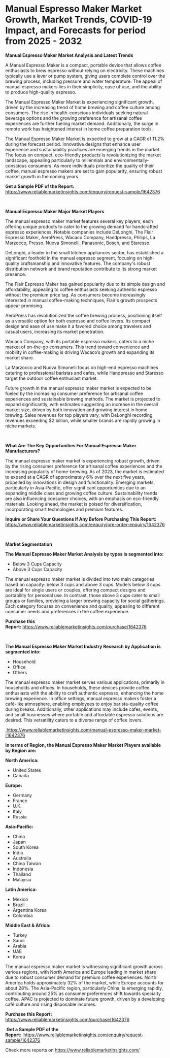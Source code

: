 <p><h1>Manual Espresso Maker Market Growth, Market Trends, COVID-19 Impact, and Forecasts for period from 2025 - 2032</h1></p><p><strong>Manual Espresso Maker Market Analysis and Latest Trends</strong></p>
<p><p>A Manual Espresso Maker is a compact, portable device that allows coffee enthusiasts to brew espresso without relying on electricity. These machines typically use a lever or pump system, giving users complete control over the brewing process, including pressure and water temperature. The appeal of manual espresso makers lies in their simplicity, ease of use, and the ability to produce high-quality espresso.</p><p>The Manual Espresso Maker Market is experiencing significant growth, driven by the increasing trend of home brewing and coffee culture among consumers. The rise in health-conscious individuals seeking natural beverage options and the growing preference for artisanal coffee experiences are further fueling market demand. Additionally, the surge in remote work has heightened interest in home coffee preparation tools. </p><p>The Manual Espresso Maker Market is expected to grow at a CAGR of 11.2% during the forecast period. Innovative designs that enhance user experience and sustainability practices are emerging trends in the market. The focus on compact, eco-friendly products is revolutionizing the market landscape, appealing particularly to millennials and environmentally-conscious consumers. As more individuals prioritize the quality of their coffee, manual espresso makers are set to gain popularity, ensuring robust market growth in the coming years.</p></p>
<p><strong>Get a Sample PDF of the Report:&nbsp;</strong> <a href="https://www.reliablemarketinsights.com/enquiry/request-sample/1642376?utm_campaign=2118&utm_medium=2&utm_source=Github&utm_content=ia&utm_term=09022025&utm_id=manual-espresso-maker">https://www.reliablemarketinsights.com/enquiry/request-sample/1642376</a></p>
<p>&nbsp;</p>
<p><strong>Manual Espresso Maker Major Market Players</strong></p>
<p><p>The manual espresso maker market features several key players, each offering unique products to cater to the growing demand for handcrafted espresso experiences. Notable companies include DeLonghi, The Flair Espresso Maker, AeroPress, Wacaco Company, Handpresso, Philips, La Marzocco, Presso, Nuova Simonelli, Panasonic, Bosch, and Staresso.</p><p>DeLonghi, a leader in the small kitchen appliances sector, has established a significant foothold in the manual espresso segment, focusing on high-quality craftsmanship and innovative features. The company's robust distribution network and brand reputation contribute to its strong market presence. </p><p>The Flair Espresso Maker has gained popularity due to its simple design and affordability, appealing to coffee enthusiasts seeking authentic espresso without the premium price tag. As consumers become increasingly interested in manual coffee-making techniques, Flair's growth prospects appear promising.</p><p>AeroPress has revolutionized the coffee brewing process, positioning itself as a versatile option for both espresso and coffee lovers. Its compact design and ease of use make it a favored choice among travelers and casual users, increasing its market penetration.</p><p>Wacaco Company, with its portable espresso makers, caters to a niche market of on-the-go consumers. This trend toward convenience and mobility in coffee-making is driving Wacaco’s growth and expanding its market share.</p><p>La Marzocco and Nuova Simonelli focus on high-end espresso machines catering to professional baristas and cafes, while Handpresso and Staresso target the outdoor coffee enthusiast market.</p><p>Future growth in the manual espresso maker market is expected to be fueled by the increasing consumer preference for artisanal coffee experiences and sustainable brewing methods. The market is projected to expand significantly, with estimates suggesting an increase in the overall market size, driven by both innovation and growing interest in home brewing. Sales revenues for top players vary, with DeLonghi recording revenues exceeding $2 billion, while smaller brands are rapidly growing in niche markets.</p></p>
<p>&nbsp;</p>
<p><strong>What Are The Key Opportunities For Manual Espresso Maker Manufacturers?</strong></p>
<p><p>The manual espresso maker market is experiencing robust growth, driven by the rising consumer preference for artisanal coffee experiences and the increasing popularity of home-brewing. As of 2023, the market is estimated to expand at a CAGR of approximately 6% over the next five years, propelled by innovations in design and functionality. Emerging markets, particularly in Asia-Pacific, offer significant opportunities due to an expanding middle class and growing coffee culture. Sustainability trends are also influencing consumer choices, with an emphasis on eco-friendly materials. Looking ahead, the market is poised for diversification, incorporating smart technologies and premium features.</p></p>
<p><strong>Inquire or Share Your Questions If Any Before Purchasing This Report:</strong> <a href="https://www.reliablemarketinsights.com/enquiry/pre-order-enquiry/1642376?utm_campaign=2118&utm_medium=2&utm_source=Github&utm_content=ia&utm_term=09022025&utm_id=manual-espresso-maker">https://www.reliablemarketinsights.com/enquiry/pre-order-enquiry/1642376</a></p>
<p>&nbsp;</p>
<p><strong>Market Segmentation</strong></p>
<p><strong>The Manual Espresso Maker Market Analysis by types is segmented into:</strong></p>
<p><ul><li>Below 3 Cups Capacity</li><li>Above 3 Cups Capacity</li></ul></p>
<p><p>The manual espresso maker market is divided into two main categories based on capacity: below 3 cups and above 3 cups. Models below 3 cups are ideal for single users or couples, offering compact designs and portability for personal use. In contrast, those above 3 cups cater to small groups or families, providing a larger brewing capacity for social gatherings. Each category focuses on convenience and quality, appealing to different consumer needs and preferences in the coffee experience.</p></p>
<p><strong>Purchase this Report:&nbsp;</strong><a href="https://www.reliablemarketinsights.com/purchase/1642376?utm_campaign=2118&utm_medium=2&utm_source=Github&utm_content=ia&utm_term=09022025&utm_id=manual-espresso-maker">https://www.reliablemarketinsights.com/purchase/1642376</a></p>
<p>&nbsp;</p>
<p><strong>The Manual Espresso Maker Market Industry Research by Application is segmented into:</strong></p>
<p><ul><li>Household</li><li>Office</li><li>Others</li></ul></p>
<p><p>The manual espresso maker market serves various applications, primarily in households and offices. In households, these devices provide coffee enthusiasts with the ability to craft authentic espresso, enhancing the home brewing experience. In office settings, manual espresso makers foster a café-like atmosphere, enabling employees to enjoy barista-quality coffee during breaks. Additionally, other applications may include cafes, events, and small businesses where portable and affordable espresso solutions are desired. This versatility caters to a diverse range of coffee lovers.</p></p>
<p><a href="https://www.reliablemarketinsights.com/manual-espresso-maker-market-r1642376?utm_campaign=2118&utm_medium=2&utm_source=Github&utm_content=ia&utm_term=09022025&utm_id=manual-espresso-maker">&nbsp;https://www.reliablemarketinsights.com/manual-espresso-maker-market-r1642376</a></p>
<p><strong>In terms of Region, the Manual Espresso Maker Market Players available by Region are:</strong></p>
<p>
    <p> <strong> North America: </strong>
        <ul>
            <li>United States</li>
            <li>Canada</li>
        </ul>
        </p> 
    <p> <strong> Europe: </strong>
        <ul>
            <li>Germany</li>
            <li>France</li>
            <li>U.K.</li>
            <li>Italy</li>
            <li>Russia</li>
        </ul>
        </p> 
    <p> <strong> Asia-Pacific: </strong>
        <ul>
            <li>China</li>
            <li>Japan</li>
            <li>South Korea</li>
            <li>India</li>
            <li>Australia</li>
            <li>China Taiwan</li>
            <li>Indonesia</li>
            <li>Thailand</li>
            <li>Malaysia</li>
        </ul>
        </p> 
    <p> <strong> Latin America: </strong>
        <ul>
            <li>Mexico</li>
            <li>Brazil</li>
            <li>Argentina Korea</li>
            <li>Colombia</li>
        </ul>
        </p> 
    <p> <strong> Middle East & Africa: </strong>
        <ul>
            <li>Turkey</li>
            <li>Saudi</li>
            <li>Arabia</li>
            <li>UAE</li>
            <li>Korea</li>
        </ul>
    </p>
    </p>
<p><p>The manual espresso maker market is witnessing significant growth across various regions, with North America and Europe leading in market share due to robust consumer demand for premium coffee experiences. North America holds approximately 32% of the market, while Europe accounts for about 28%. The Asia-Pacific region, particularly China, is emerging rapidly, contributing around 25% as consumer preferences shift towards specialty coffee. APAC is projected to dominate future growth, driven by a developing café culture and rising disposable incomes.</p></p>
<p><strong>Purchase this Report: </strong><a href="https://www.reliablemarketinsights.com/purchase/1642376?utm_campaign=2118&utm_medium=2&utm_source=Github&utm_content=ia&utm_term=09022025&utm_id=manual-espresso-maker">https://www.reliablemarketinsights.com/purchase/1642376</a></p>
<p>&nbsp;<strong>Get a Sample PDF of the Report:&nbsp;&nbsp;</strong><a href="https://www.reliablemarketinsights.com/enquiry/request-sample/1642376?utm_campaign=2118&utm_medium=2&utm_source=Github&utm_content=ia&utm_term=09022025&utm_id=manual-espresso-maker">https://www.reliablemarketinsights.com/enquiry/request-sample/1642376</a></p>
<p><strong></strong></p>
<p>Check more reports on <a href="https://www.reliablemarketinsights.com/?utm_campaign=2118&utm_medium=2&utm_source=Github&utm_content=ia&utm_term=09022025&utm_id=manual-espresso-maker">https://www.reliablemarketinsights.com/</a></p>